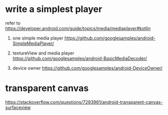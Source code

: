 # write a simplest player
refer to https://developer.android.com/guide/topics/media/mediaplayer#kotlin

1. one simple media player
https://github.com/googlesamples/android-SimpleMediaPlayer/

2. textureView and media player
https://github.com/googlesamples/android-BasicMediaDecoder/

3. device owner
https://github.com/googlesamples/android-DeviceOwner/

# transparent canvas
https://stackoverflow.com/questions/7293961/android-transparent-canvas-surfaceview
